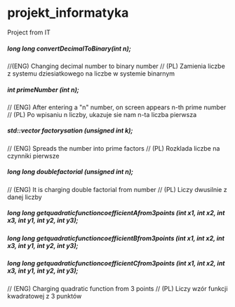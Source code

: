 # projekt_informatyka
Project from IT
##### long long convertDecimalToBinary(int n);
//(ENG) Changing decimal number to binary number // (PL) Zamienia liczbe z systemu dziesiatkowego na liczbe w systemie binarnym
##### int primeNumber (int n);
// (ENG) After entering a "n" number, on screen appears n-th prime number // (PL) Po wpisaniu n liczby, ukazuje sie nam n-ta liczba pierwsza
##### std::vector<int> factorysation (unsigned int k);
// (ENG) Spreads the number into prime factors // (PL) Rozklada liczbe na czynniki pierwsze
##### long long doublefactorial (unsigned int n);
// (ENG) It is charging double factorial from number // (PL) Liczy dwusilnie z danej liczby
##### long long getquadraticfunctioncoefficientAfrom3points (int x1, int x2, int x3, int y1, int y2, int y3);
##### long long getquadraticfunctioncoefficientBfrom3points (int x1, int x2, int x3, int y1, int y2, int y3);
##### long long getquadraticfunctioncoefficientCfrom3points (int x1, int x2, int x3, int y1, int y2, int y3);
// (ENG) Charging quadratic function  from 3 points // (PL) Liczy wzór funkcji kwadratowej z 3 punktów
